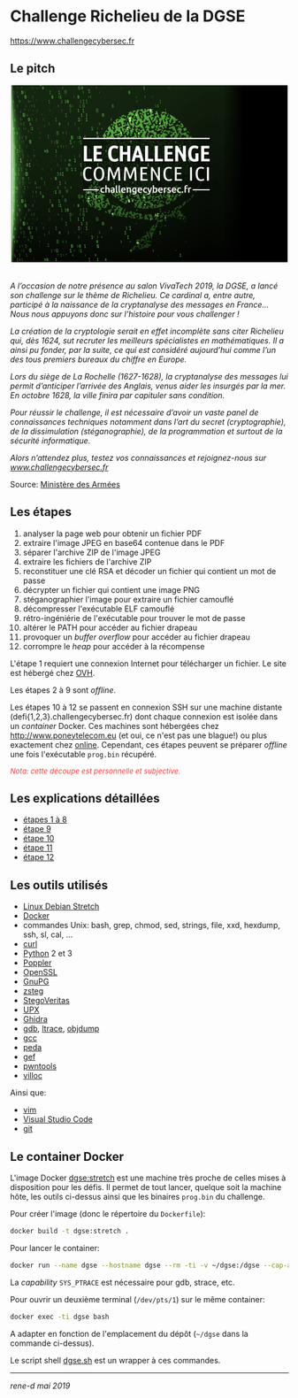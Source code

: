 # Challenge Richelieu de la DGSE
https://www.challengecybersec.fr

## Le pitch

<!-- https://www.defense.gouv.fr/dgse/tout-le-site/le-challenge-richelieu-est-ouvert -->

<div align="center">
<!-- https://www.defense.gouv.fr/var/dicod/storage/images/base-de-medias/images/dgse-nouveau/challenge-richelieu/9669126-1-fre-FR/challenge-richelieu.jpg -->
<a href="https://www.challengecybersec.fr">
<img src="challenge-richelieu_article_pleine_colonne.jpg" alt="challenge Richelieu">
</a>
</div>
<br/>

_A l’occasion de notre présence au salon VivaTech 2019, la DGSE, a lancé son challenge sur le thème de Richelieu. Ce cardinal a, entre autre, participé à la naissance de la cryptanalyse des messages en France… Nous nous appuyons donc sur l’histoire pour vous challenger !_


_La création de la cryptologie serait en effet incomplète sans citer Richelieu qui, dès 1624, sut recruter les meilleurs spécialistes en mathématiques. Il a ainsi pu fonder, par la suite, ce qui est considéré aujourd’hui comme l’un des tous premiers bureaux du chiffre en Europe._


_Lors du siège de La Rochelle (1627-1628), la cryptanalyse des messages lui permit d’anticiper l’arrivée des Anglais, venus aider les insurgés par la mer. En octobre 1628, la ville finira par capituler sans condition._


_Pour réussir le challenge, il est nécessaire d’avoir un vaste panel de connaissances techniques notamment dans l’art du secret (cryptographie), de la dissimulation (stéganographie), de la programmation et surtout de la sécurité informatique._


_Alors n’attendez plus, testez vos connaissances et rejoignez-nous sur www.challengecybersec.fr_
</div>

Source: [Ministère des Armées](https://www.defense.gouv.fr/dgse/tout-le-site/le-challenge-richelieu-est-ouvert)


## Les étapes

1. analyser la page web pour obtenir un fichier PDF
2. extraire l'image JPEG en base64 contenue dans le PDF
3. séparer l'archive ZIP de l'image JPEG
4. extraire les fichiers de l'archive ZIP
5. reconstituer une clé RSA et décoder un fichier qui contient un mot de passe
6. décrypter un fichier qui contient une image PNG
7. stéganographier l'image pour extraire un fichier camouflé
8. décompresser l'exécutable ELF camouflé
9. rétro-ingéniérie de l'exécutable pour trouver le mot de passe
10. altérer le PATH pour accéder au fichier drapeau
11. provoquer un _buffer overflow_ pour accéder au fichier drapeau
12. corrompre le _heap_ pour accéder à la récompense

L'étape 1 requiert une connexion Internet pour télécharger un fichier. Le site est hébergé chez [OVH](https://www.ovh.com/fr/).

Les étapes 2 à 9 sont _offline_.

Les étapes 10 à 12 se passent en connexion SSH sur une machine distante (defi{1,2,3}.challengecybersec.fr) dont chaque connexion est isolée dans un _container_ Docker. Ces machines sont hébergées chez http://www.poneytelecom.eu (et oui, ce n'est pas une blague!) ou plus exactement chez [online](https://www.online.net/fr/). Cependant, ces étapes peuvent se préparer _offline_ une fois l'exécutable `prog.bin` récupéré.

<div style="font-style:italic;font-size:small;color:#ff4040">
Nota: cette découpe est personnelle et subjective.
</div>

## Les explications détaillées

* [étapes 1 à 8](challenge1/README.md)
* [étape 9](challenge2/README.md)
* [étape 10](defi1/README.md)
* [étape 11](defi2/README.md)
* [étape 12](defi3/README.md)

## Les outils utilisés

* [Linux Debian Stretch](https://www.debian.org/releases/stretch/)
* [Docker](https://docker.com)
* commandes Unix: bash, grep, chmod, sed, strings, file, xxd, hexdump, ssh, sl, cal, ...
* [curl](https://curl.haxx.se)
* [Python](https://www.python.org) 2 et 3
* [Poppler](http://poppler.freedesktop.org)
* [OpenSSL](http://openssl.org)
* [GnuPG](https://gnupg.org)
* [zsteg](https://github.com/zed-0xff/zsteg)
* [StegoVeritas](https://github.com/bannsec/stegoVeritas)
* [UPX](https://upx.github.io)
* [Ghidra](https://ghidra-sre.org)
* [gdb](https://www.gnu.org/software/gdb/), [ltrace](https://linux.die.net/man/1/ltrace), [objdump](https://linux.die.net/man/1/objdump)
* [gcc](https://gcc.gnu.org)
* [peda](https://github.com/longld/peda)
* [gef](https://github.com/hugsy/gef)
* [pwntools](https://github.com/Gallopsled/pwntools)
* [villoc](https://github.com/wapiflapi/villoc)

Ainsi que:

* [vim](https://www.vim.org)
* [Visual Studio Code](https://code.visualstudio.com)
* [git](https://git-scm.com)

## Le container Docker

L'image Docker [dgse:stretch](docker/stretch/Dockerfiler) est une machine très proche de celles mises à disposition pour les défis. Il permet de tout lancer, quelque soit la machine hôte, les outils ci-dessus ainsi que les binaires `prog.bin` du challenge.

Pour créer l'image (donc le répertoire du `Dockerfile`):
```bash
docker build -t dgse:stretch .
```

Pour lancer le container:
```bash
docker run --name dgse --hostname dgse --rm -ti -v ~/dgse:/dgse --cap-add=SYS_PTRACE dgse:stretch
```

La _capability_ `SYS_PTRACE` est nécessaire pour gdb, strace, etc.

Pour ouvrir un deuxième terminal (`/dev/pts/1`) sur le même container:
```bash
docker exec -ti dgse bash
```

A adapter en fonction de l'emplacement du dépôt (`~/dgse` dans la commande ci-dessus).

Le script shell [dgse.sh](dgse.sh) est un wrapper à ces commandes.

---
*rene-d mai 2019*
